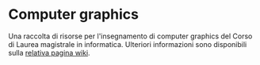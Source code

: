 # Computer graphics

Una raccolta di risorse per l'insegnamento di computer graphics del Corso di
Laurea magistrale in informatica. Ulteriori informazioni sono disponibili sulla
[relativa pagina
wiki](https://csunibo.github.io/wiki/raccolte-di-risorse/index.html).
